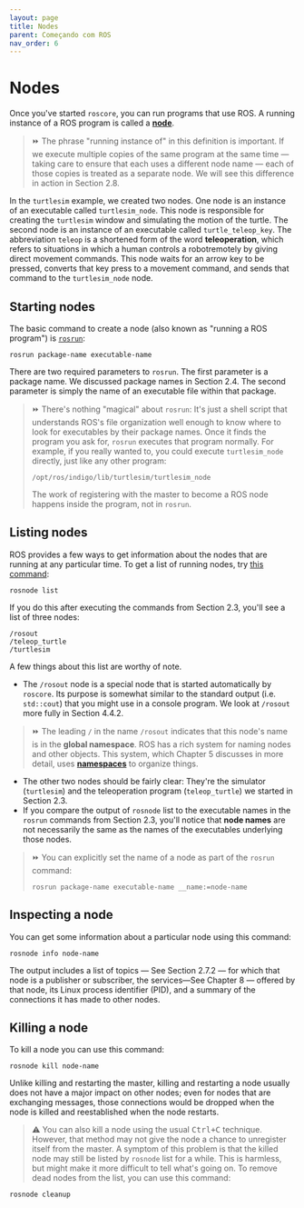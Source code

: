 ```yaml
---
layout: page
title: Nodes
parent: Começando com ROS
nav_order: 6
---
```


# Nodes

Once you've started `roscore`, you can run programs that use ROS. A running instance of a
ROS program is called a [**node**](http://wiki.ros.org/ROS/Tutorials/UnderstandingNodes).

> ⏩ The phrase "running instance of" in this definition is important. If we execute 
> multiple copies of the same program at the same time — taking care to ensure that each
> uses a different node name — each of those copies is treated as a separate node. We
> will see this difference in action in Section 2.8.

In the `turtlesim` example, we created two nodes. One node is an instance of an executable called `turtlesim_node`. 
This node is responsible for creating the `turtlesim` window and simulating the motion of the turtle. 
The second node is an instance of an executable called `turtle_teleop_key`. The abbreviation `teleop` is a shortened form of the
word **teleoperation**, which refers to situations in which a human controls a robotremotely
by giving direct movement commands. This node waits for an arrow key to be pressed,
converts that key press to a movement command, and sends that command to the `turtlesim_node` node.

## Starting nodes

The basic command to create a node (also known as "running a ROS program") is [`rosrun`](http://wiki.ros.org/rosbash#rosrun):
```
rosrun package-name executable-name
```
There are two required parameters to `rosrun`. The first parameter is a package name. We
discussed package names in Section 2.4. The second parameter is simply the name of an
executable file within that package.

> ⏩ There's nothing "magical" about `rosrun`: It's just a shell script that understands
> ROS's file organization well enough to know where to look for executables by their
> package names. Once it finds the program you ask for, `rosrun` executes that program normally. 
> For example, if you really wanted to, you could execute `turtlesim_node` directly, just like any other program:
> ```
> /opt/ros/indigo/lib/turtlesim/turtlesim_node
> ```
> The work of registering with the master to become a ROS node happens inside the
> program, not in `rosrun`.

## Listing nodes

ROS provides a few ways to get information about the nodes that are running at any particular time.
To get a list of running nodes, try [this command](http://wiki.ros.org/rosnode):
```
rosnode list
```
If you do this after executing the commands from Section 2.3, you'll see a list of three
nodes:
```
/rosout
/teleop_turtle
/turtlesim
```
A few things about this list are worthy of note.

- The `/rosout` node is a special node that is started automatically by `roscore`. Its purpose is 
somewhat similar to the standard output (i.e. `std::cout`) that you might use
in a console program. We look at `/rosout` more fully in Section 4.4.2.

> ⏩ The leading `/` in the name `/rosout` indicates that this node's name is in the
> **global namespace**. ROS has a rich system for naming nodes and other objects.
> This system, which Chapter 5 discusses in more detail, uses [**namespaces**](http://wiki.ros.org/Names) to organize things.

- The other two nodes should be fairly clear: They're the simulator (`turtlesim`) and
the teleoperation program (`teleop_turtle`) we started in Section 2.3.
- If you compare the output of `rosnode` list to the executable names in the `rosrun`
commands from Section 2.3, you'll notice that **node names** are not necessarily the
same as the names of the executables underlying those nodes.
> ⏩ You can explicitly set the name of a node as part of the `rosrun` command:
> ```
> rosrun package-name executable-name __name:=node-name
> ```

## Inspecting a node

You can get some information about a particular node using this command:
```
rosnode info node-name
```
The output includes a list of topics — See Section 2.7.2 — for which that node is a publisher
or subscriber, the services—See Chapter 8 — offered by that node, its Linux process identifier
(PID), and a summary of the connections it has made to other nodes.

## Killing a node
To kill a node you can use this command:
```
rosnode kill node-name
```
Unlike killing and restarting the master, killing and restarting a node usually does not
have a major impact on other nodes; even for nodes that are exchanging messages, those
connections would be dropped when the node is killed and reestablished when the node
restarts.

> ⚠️ You can also kill a node using the usual <kbd>Ctrl+C</kbd> technique. However, that method
may not give the node a chance to unregister itself from the master. A symptom of
this problem is that the killed node may still be listed by `rosnode` list for a while.
This is harmless, but might make it more difficult to tell what's going on. To remove
dead nodes from the list, you can use this command:
```
rosnode cleanup
```
